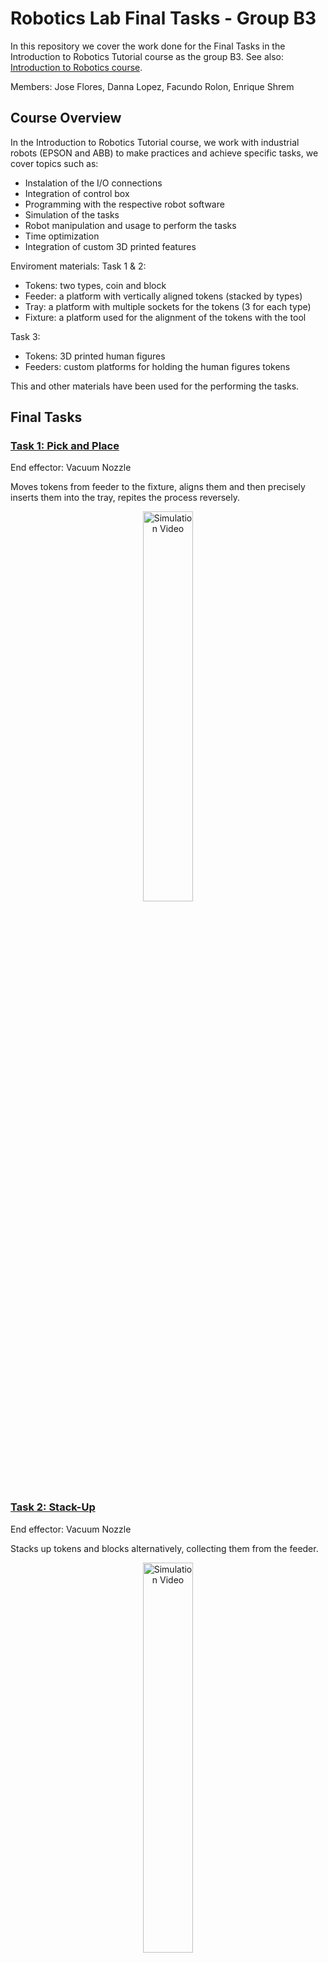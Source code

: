 # Robotics Lab Final Tasks - Group B3
In this repository we cover the work done for the Final Tasks in the Introduction to Robotics Tutorial course as the group B3. See also: [Introduction to Robotics course](https://github.com/EnriqueShrem/B3-Robotics).

Members: Jose Flores, Danna Lopez, Facundo Rolon, Enrique Shrem

## Course Overview
In the Introduction to Robotics Tutorial course, we work with industrial robots (EPSON and ABB) to make practices and achieve specific tasks, we cover topics such as:
- Instalation of the I/O connections
- Integration of control box
- Programming with the respective robot software
- Simulation of the tasks
- Robot manipulation and usage to perform the tasks
- Time optimization
- Integration of custom 3D printed features

Enviroment materials:
Task 1 & 2:
- Tokens: two types, coin and block
- Feeder: a platform with vertically aligned tokens (stacked by types)
- Tray: a platform with multiple sockets for the tokens (3 for each type)
- Fixture: a platform used for the alignment of the tokens with the tool
  
Task 3:
- Tokens: 3D printed human figures
- Feeders: custom platforms for holding the human figures tokens

This and other materials have been used for the performing the tasks.

## Final Tasks
### [Task 1: Pick and Place](Task%201%3A%20Pick%20and%20Place.md)
End effector: Vacuum Nozzle

Moves tokens from feeder to the fixture, aligns them and then precisely inserts them into the tray, repites the process reversely.
<p align="center">
<a  href="https://youtu.be/L9NZz7nbw-M" target="_blank">
    <img src="https://img.youtube.com/vi/L9NZz7nbw-M/0.jpg" alt="Simulation Video" style="width:40%; max-width:600px, height:30%;">
</a>
</p>

### [Task 2: Stack-Up](Task%202%3A%20Stack-Up.md)
End effector: Vacuum Nozzle

Stacks up tokens and blocks alternatively, collecting them from the feeder.
<p align="center">
<a  href="https://youtu.be/7zq75P6Hq2w" target="_blank">
    <img src="https://img.youtube.com/vi/7zq75P6Hq2w/0.jpg" alt="Simulation Video" style="width:40%; max-width:600px, height:30%;">
</a>
</p>

### [Task 3: Push Alignment and Button-Based Stacking](Task%203%3A%20Push%20Alignment%20and%20Button-Based%20Stacking.md)(Open-Ended)
Integration Task.

End effector: Pneumatic Gripper (Custom Gripper Fixtures)

Moves tokens from feeders to a determined position and aligns them by pushing against the next, then enables a counter button to define the number of tokens to be stacked and a play button to start the stacking, once tokens stacked returns to alignment position and renables the counter button. 


## Features
### [Control Box |🔴🟠🟢🔵⚪🚨| & I/O Connections 🔌📍](IO%20Connections.md)
### [HMI Design](HMI%20Design.md)
### [CAD Designs](Assets/CAD%20Files)


